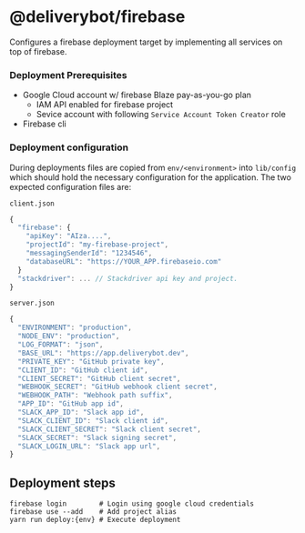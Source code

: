 # @deliverybot/firebase

Configures a firebase deployment target by implementing all services on top of
firebase.

### Deployment Prerequisites

* Google Cloud account w/ firebase Blaze pay-as-you-go plan
  * IAM API enabled for firebase project
  * Sevice account with following `Service Account Token Creator` role
* Firebase cli

### Deployment configuration

During deployments files are copied from `env/<environment>` into `lib/config`
which should hold the necessary configuration for the application. The two
expected configuration files are:

`client.json`

```javascript
{
  "firebase": {
    "apiKey": "AIza....",
    "projectId": "my-firebase-project",
    "messagingSenderId": "1234546",
    "databaseURL": "https://YOUR_APP.firebaseio.com"
  }
  "stackdriver": ... // Stackdriver api key and project.
}
```

`server.json`

```javascript
{
  "ENVIRONMENT": "production",
  "NODE_ENV": "production",
  "LOG_FORMAT": "json",
  "BASE_URL": "https://app.deliverybot.dev",
  "PRIVATE_KEY": "GitHub private key",
  "CLIENT_ID": "GitHub client id",
  "CLIENT_SECRET": "GitHub client secret",
  "WEBHOOK_SECRET": "GitHub webhook client secret",
  "WEBHOOK_PATH": "Webhook path suffix",
  "APP_ID": "GitHub app id",
  "SLACK_APP_ID": "Slack app id",
  "SLACK_CLIENT_ID": "Slack client id",
  "SLACK_CLIENT_SECRET": "Slack client secret",
  "SLACK_SECRET": "Slack signing secret",
  "SLACK_LOGIN_URL": "Slack app url",
}
```

## Deployment steps

```shell
firebase login        # Login using google cloud credentials
firebase use --add    # Add project alias
yarn run deploy:{env} # Execute deployment
```
